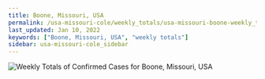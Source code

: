 ```yaml
---
title: Boone, Missouri, USA
permalink: /usa-missouri-cole/weekly_totals/usa-missouri-boone-weekly_totals.html
last_updated: Jan 10, 2022
keywords: ["Boone, Missouri, USA", "weekly totals"]
sidebar: usa-missouri-cole_sidebar
---
```


![Weekly Totals of Confirmed Cases for Boone, Missouri, USA](/covid_tracker/images/graphs/usa-missouri-boone-weekly_totals_graph.png)
